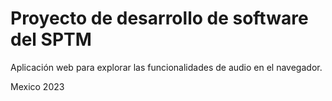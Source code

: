 # Proyecto de desarrollo de software del SPTM

Aplicación web para explorar las funcionalidades de audio en el navegador.

Mexico 2023
